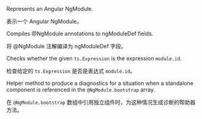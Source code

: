 Represents an Angular NgModule.

表示一个 Angular NgModule。

Compiles &commat;NgModule annotations to ngModuleDef fields.

将 &commat;NgModule 注解编译为 ngModuleDef 字段。

Checks whether the given `ts.Expression` is the expression `module.id`.

检查给定的 `ts.Expression` 是否是表达式 `module.id`。

Helper method to produce a diagnostics for a situation when a standalone component
is referenced in the `@NgModule.bootstrap` array.

在 `@NgModule.bootstrap` 数组中引用独立组件时，为这种情况生成诊断的帮助器方法。